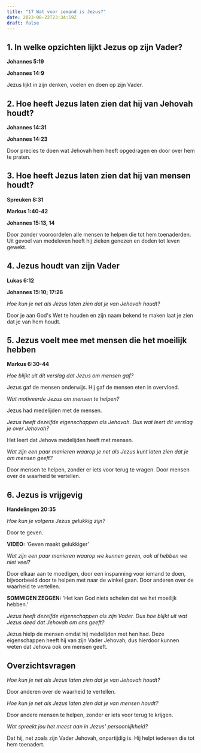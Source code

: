 ```yaml
---
title: "17 Wat voor iemand is Jezus?"
date: 2023-08-22T23:34:59Z
draft: false
---
```


## 1. In welke opzichten lijkt Jezus op zijn Vader?

**Johannes 5:19**

**Johannes 14:9**

Jezus lijkt in zijn denken, voelen en doen op zijn Vader.

## 2. Hoe heeft Jezus laten zien dat hij van Jehovah houdt?

**Johannes 14:31**

**Johannes 14:23**

Door precies te doen wat Jehovah hem heeft opgedragen en door over hem te praten.

## 3. Hoe heeft Jezus laten zien dat hij van mensen houdt?

**Spreuken 8:31**

**Markus 1:40-42**

**Johannes 15:13, 14**

Door zonder vooroordelen alle mensen te helpen die tot hem toenaderden. Uit gevoel
van medeleven heeft hij zieken genezen en doden tot leven gewekt.

## 4. Jezus houdt van zijn Vader

**Lukas 6:12**

**Johannes 15:10; 17:26**

_Hoe kun je net als Jezus laten zien dat je van Jehovah houdt?_

Door je aan God's Wet te houden en zijn naam bekend te maken laat je zien dat je van hem houdt.

## 5. Jezus voelt mee met mensen die het moeilijk hebben

**Markus 6:30-44**

_Hoe blijkt uit dit verslag dat Jezus om mensen gaf?_

Jezus gaf de mensen onderwijs. Hij gaf de mensen eten in overvloed.

_Wat motiveerde Jezus om mensen te helpen?_

Jezus had medelijden met de mensen.

_Jezus heeft dezelfde eigenschappen als Jehovah. Dus wat leert dit verslag je over Jehovah?_

Het leert dat Jehova medelijden heeft met mensen.

_Wat zijn een paar manieren waarop je net als Jezus kunt laten zien dat je om mensen geeft?_

Door mensen te helpen, zonder er iets voor terug te vragen. Door mensen over de waarheid te vertellen.

## 6. Jezus is vrijgevig

**Handelingen 20:35**

_Hoe kun je volgens Jezus gelukkig zijn?_

Door te geven.

**VIDEO:** ‘Geven maakt gelukkiger’

_Wat zijn een paar manieren waarop we kunnen geven, ook al hebben we niet veel?_

Door elkaar aan te moedigen, door een inspanning voor iemand te doen, bijvoorbeeld door te helpen met naar
de winkel gaan. Door anderen over de waarheid te vertellen.

**SOMMIGEN ZEGGEN:** ‘Het kan God niets schelen dat we het moeilijk hebben.’

_Jezus heeft dezelfde eigenschappen als zijn Vader. Dus hoe blijkt uit wat Jezus deed dat Jehovah om ons geeft?_

Jezus hielp de mensen omdat hij medelijden met hen had. Deze eigenschappen heeft hij van zijn Vader Jehovah, dus
hierdoor kunnen weten dat Jehova ook om mensen geeft.

## Overzichtsvragen

_Hoe kun je net als Jezus laten zien dat je van Jehovah houdt?_

Door anderen over de waarheid te vertellen.

_Hoe kun je net als Jezus laten zien dat je van mensen houdt?_

Door andere mensen te helpen, zonder er iets voor terug te krijgen.

_Wat spreekt jou het meest aan in Jezus’ persoonlijkheid?_

Dat hij, net zoals zijn Vader Jehovah, onpartijdig is. Hij helpt iedereen die tot hem toenadert.
